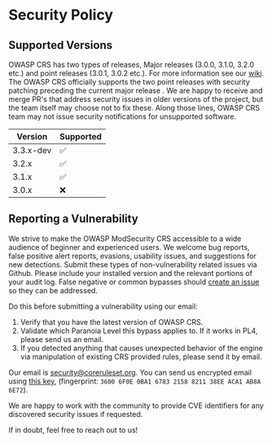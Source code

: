 # Security Policy

## Supported Versions

OWASP CRS has two types of releases, Major releases (3.0.0, 3.1.0, 3.2.0 etc.) and point releases (3.0.1, 3.0.2 etc.).
For more information see our [wiki](https://github.com/SpiderLabs/owasp-modsecurity-crs/wiki/Release-Policy).
The OWASP CRS officially supports the two point releases with security patching preceding the current major release .
We are happy to receive and merge PR's that address security issues in older versions of the project, but the team itself may choose not to fix these.
Along those lines, OWASP CRS team may not issue security notifications for unsupported software.

| Version   | Supported          |
| --------- | ------------------ |
| 3.3.x-dev | :white_check_mark: |
| 3.2.x     | :white_check_mark: |
| 3.1.x     | :white_check_mark: |
| 3.0.x     | :x:                |

## Reporting a Vulnerability

We strive to make the OWASP ModSecurity CRS accessible to a wide audience of beginner and experienced users.
We welcome bug reports, false positive alert reports, evasions, usability issues, and suggestions for new detections.
Submit these types of non-vulnerability related issues via Github.
Please include your installed version and the relevant portions of your audit log.
False negative or common bypasses should [create an issue](https://github.com/SpiderLabs/owasp-modsecurity-crs/issues/new) so they can be addressed.

Do this before submitting a vulnerability using our email:
1) Verify that you have the latest version of OWASP CRS.
2) Validate which Paranoia Level this bypass applies to. If it works in PL4, please send us an email.
3) If you detected anything that causes unexpected behavior of the engine via manipulation of existing CRS provided rules, please send it by email.

Our email is [security@coreruleset.org](mailto:security@coreruleset.org). You can send us encrypted email using [this key](https://coreruleset.org/security.asc), (fingerprint: `3600 6F0E 0BA1 6783 2158 8211 38EE ACA1 AB8A 6E72`).

We are happy to work with the community to provide CVE identifiers for any discovered security issues if requested.

If in doubt, feel free to reach out to us!
